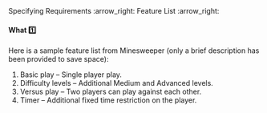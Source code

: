 <link rel="stylesheet" href="{{baseUrl}}/css/textbook.css">

<div class="website-content">

<div id="path">Specifying Requirements :arrow_right: Feature List :arrow_right:</div>

<div id="title">

#### What :one:

</div>

<div id="body">

<tip-box type="primary">
<include src="../../../common/definitions.md#def-feature-list" />
</tip-box>

Here is a sample feature list from Minesweeper (only a brief description has been provided to save space):

<tip-box>

1. Basic play – Single player play.
2. Difficulty levels – Additional Medium and Advanced levels.
3. Versus play – Two players can play against each other.
4. Timer – Additional fixed time restriction on the player.

</tip-box>

</div>

</div>
